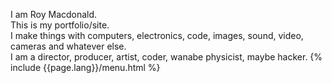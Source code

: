 I am Roy Macdonald.<br /> 
This is my portfolio/site.<br /> 
I make things with computers, electronics, code, images, sound, video, cameras and whatever else.<br /> 
I am a director, producer, artist, coder, wanabe physicist, maybe hacker.
{% include {{page.lang}}/menu.html %}
